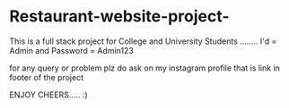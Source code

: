# Restaurant-website-project-
This is a full stack project for College and University Students ........
 I'd = Admin and Password = Admin123 




for any query or problem plz 
do ask on my instagram profile that is link in footer of the project 

ENJOY CHEERS..... :)

